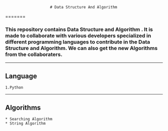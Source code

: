 
     					# Data Structure And Algorithm
=======
                
### This repository contains Data Structure and Algorithm . It is made to collaborate with various developers specialized in different programming languages to contribute in the Data Structure and Algorithm. We can also get the new Algorithms from the collaboraters.
 
 ---
  
## Language
  
    1.Python
 
--- 

## Algorithms

    * Searching Algorithm
    * String Algorithm


